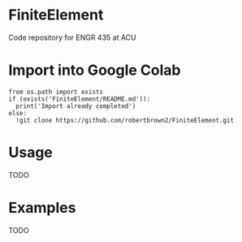 # FiniteElement
Code repository for ENGR 435 at ACU

# Import into Google Colab
```
from os.path import exists
if (exists('FiniteElement/README.md')):
  print('Import already completed')
else:
  !git clone https://github.com/robertbrown2/FiniteElement.git
```
# Usage
TODO

# Examples
TODO
